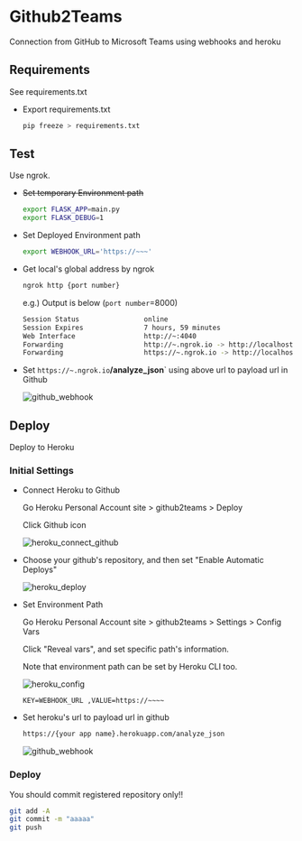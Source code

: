 # Github2Teams

Connection from GitHub to Microsoft Teams using webhooks and heroku

## Requirements

See requirements.txt

- Export requirements.txt

  ```bash
  pip freeze > requirements.txt
  ```

  

## Test

Use ngrok.

- ~~Set temporary Environment path~~

  ```bash
  export FLASK_APP=main.py
  export FLASK_DEBUG=1
  ```

  

- Set Deployed Environment path

  ```bash
  export WEBHOOK_URL='https://~~~'
  ```

- Get local's global address by ngrok

  ```bash
  ngrok http {port number}
  ```

  e.g.) Output is below (`port number`=8000)

  ```bash
  Session Status                online                                     
  Session Expires               7 hours, 59 minutes                                                   
  Web Interface                 http://~:4040                             
  Forwarding                    http://~.ngrok.io -> http://localhost:8000 
  Forwarding                    https://~.ngrok.io -> http://localhost:8000
  ```

- Set `https://~.ngrok.io`**/analyze_json**` using above url to payload url in Github

  ![github_webhook](https://user-images.githubusercontent.com/63040751/79216816-c5f45e80-7e88-11ea-8cda-d1fd61b6d55b.PNG)

## Deploy

Deploy to Heroku

### Initial Settings

- Connect Heroku to Github

  Go Heroku Personal Account site > github2teams > Deploy 

  Click Github icon

  ![heroku_connect_github](https://user-images.githubusercontent.com/63040751/79216820-c856b880-7e88-11ea-8912-1a1a0b3580c4.PNG)

- Choose your github's repository, and then set "Enable Automatic Deploys"

  ![heroku_deploy](https://user-images.githubusercontent.com/63040751/79216823-ca207c00-7e88-11ea-99e7-c4e43a2f99d7.PNG)

- Set Environment Path

  Go Heroku Personal Account site > github2teams > Settings > Config Vars

  Click "Reveal vars", and set specific path's information.

  Note that environment path can be set by Heroku CLI too.

  ![heroku_config](https://user-images.githubusercontent.com/63040751/79216817-c7be2200-7e88-11ea-834d-7ed46d27efcb.png)

  ```
  KEY=WEBHOOK_URL ,VALUE=https://~~~~
  ```


- Set heroku's url to payload url in github

  ```bash
  https://{your app name}.herokuapp.com/analyze_json
  ```

  ![github_webhook](https://user-images.githubusercontent.com/63040751/79216816-c5f45e80-7e88-11ea-8cda-d1fd61b6d55b.PNG)

### Deploy

You should commit registered repository only!!

```bash
git add -A
git commit -m "aaaaa"
git push
```

